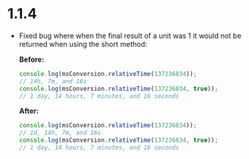 # 1.1.4

-   Fixed bug where when the final result of a unit was 1 it would not be returned when using the short method:

    **Before:**

    ```js
    console.log(msConversion.relativeTime(137236834));
    // 14h, 7m, and 16s
    console.log(msConversion.relativeTime(137236834, true));
    // 1 day, 14 hours, 7 minutes, and 16 seconds
    ```

    **After:**

    ```js
    console.log(msConversion.relativeTime(137236834));
    // 1d, 14h, 7m, and 16s
    console.log(msConversion.relativeTime(137236834, true));
    // 1 day, 14 hours, 7 minutes, and 16 seconds
    ```
